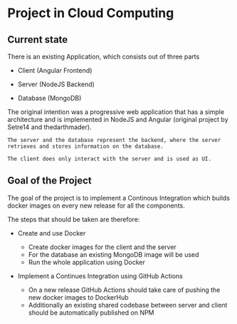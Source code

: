# Project in Cloud Computing

## Current state
There is an existing Application, which consists out of three parts 

- Client (Angular Frontend)
	
- Server (NodeJS Backend)

- Database (MongoDB)

The original intention was a progressive web application that has a simple architecture and is implemented in NodeJS and Angular (original project by Setre14 and thedarthmader).

	The server and the database represent the backend, where the server retrieves and stores information on the database. 

	The client does only interact with the server and is used as UI.

## Goal of the Project

The goal of the project is to implement a Continous Integration which builds docker images on every new release for all the components. 

The steps that should be taken are therefore:

- Create and use Docker
	
	- Create docker images for the client and the server
	- For the database an existing MongoDB image will be used
	- Run the whole application using Docker

- Implement a Continues Integration using GitHub Actions

	- On a new release GitHub Actions should take care of pushing the new docker images to DockerHub
	- Additionally an existing shared codebase between server and client should be automatically published on NPM
